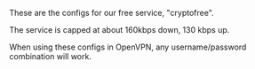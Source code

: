 These are the configs for our free service, "cryptofree".

The service is capped at about 160kbps down, 130 kbps up.

When using these configs in OpenVPN, any username/password combination will work.
